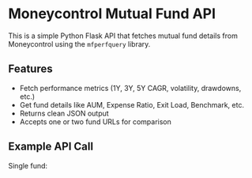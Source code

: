 # Moneycontrol Mutual Fund API

This is a simple Python Flask API that fetches mutual fund details from Moneycontrol using the `mfperfquery` library.

## Features
- Fetch performance metrics (1Y, 3Y, 5Y CAGR, volatility, drawdowns, etc.)
- Get fund details like AUM, Expense Ratio, Exit Load, Benchmark, etc.
- Returns clean JSON output
- Accepts one or two fund URLs for comparison

## Example API Call

Single fund:
